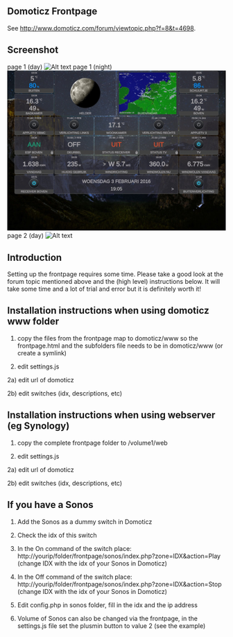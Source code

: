 ## Domoticz Frontpage

See http://www.domoticz.com/forum/viewtopic.php?f=8&t=4698.

## Screenshot
page 1 (day)
![Alt text](/screenshot/frontpage_new.png "Frontpage night (page 1)")
page 1 (night)
![Alt text](/screenshot/frontpage-night.jpg "Frontpage night (page 1)")
page 2 (day)
![Alt text](/screenshot/frontpage-day.jpg "Frontpage day (page 2)")

## Introduction

Setting up the frontpage requires some time. Please take a good look at the forum topic mentioned above and the (high level) instructions below.
It will take some time and a lot of trial and error but it is definitely worth it!

## Installation instructions when using domoticz www folder
1) copy the files from the frontpage map to domoticz/www so the frontpage.html and the subfolders file needs to be in domoticz/www (or create a symlink)

2) edit settings.js
   
2a) edit url of domoticz
   
2b) edit switches (idx, descriptions, etc)

## Installation instructions when using webserver (eg Synology)
1) copy the complete frontpage folder to /volume1/web

2) edit settings.js

2a) edit url of domoticz
   
2b) edit switches (idx, descriptions, etc)

## If you have a Sonos
1) Add the Sonos as a dummy switch in Domoticz

2) Check the idx of this switch

3) In the On command of the switch place: http://yourip/folder/frontpage/sonos/index.php?zone=IDX&action=Play (change IDX with the idx of your Sonos in Domoticz)

4) In the Off command of the switch place: http://yourip/folder/frontpage/sonos/index.php?zone=IDX&action=Stop (change IDX with the idx of your Sonos in Domoticz)

5) Edit config.php in sonos folder, fill in the idx and the ip address

6) Volume of Sonos can also be changed via the frontpage, in the settings.js file set the plusmin button to value 2 (see the example)
